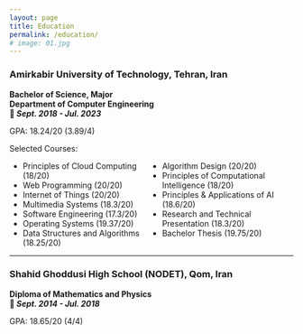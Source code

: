 ```yaml
---
layout: page
title: Education
permalink: /education/
# image: 01.jpg
---
```


### Amirkabir University of Technology, Tehran, Iran

**Bachelor of Science, Major**  
**Department of Computer Engineering**   
**📆 *Sept. 2018 - Jul. 2023***

GPA: 18.24/20 (3.89/4)

Selected Courses:
<ul style="columns: 2; -webkit-columns: 2; -moz-columns: 2;">
    <li>Principles of Cloud Computing (18/20)</li>
    <li>Web Programming (20/20)</li>
    <li>Internet of Things (20/20)</li>
    <li>Multimedia Systems (18.3/20)</li>
    <li>Software Engineering (17.3/20)</li>
    <li>Operating Systems (19.37/20)</li> 
    <li>Data Structures and Algorithms (18.25/20)</li>
    <li>Algorithm Design (20/20)</li>
    <li>Principles of Computational Intelligence (18/20)</li>
    <li>Principles & Applications of AI (18.6/20)</li>
    <li>Research and Technical Presentation (18.3/20)</li>
    <li>Bachelor Thesis (19.75/20)</li>
</ul>

***

### Shahid Ghoddusi High School (NODET), Qom, Iran
  
**Diploma of Mathematics and Physics**   
**📆 *Sept. 2014 - Jul. 2018***  

GPA: 18.65/20 (4/4) 

